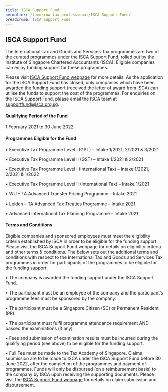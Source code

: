 ```yaml
---
title: ISCA Support Fund
permalink: /tomorrow-tax-professional/ISCA-Support-Fund/
breadcrumb: ISCA Support Fund
---
```

## ISCA Support Fund

The International Tax and Goods and Services Tax programmes are two of the curated programmes under the ISCA Support Fund, rolled out by the Institute of Singapore Chartered Accountants (ISCA).  Eligible companies can enjoy funding support for these programmes.

Please visit [ISCA Support Fund webpage](https://isca.org.sg/covid-19-series/isca-support-fund/isca-support-fund---for-smps) for more details.  As the application for the ISCA Support Fund has closed, only companies which have been awarded the funding support (received the letter of award from ISCA) can utilise the funds to support the cost of the programmes.   For enquiries on the ISCA Support Fund, please email the ISCA team at supportfund@isca.org.sg.

#### Qualifying Period of the Fund
1 February 2021 to 30 June 2022

#### Programmes Eligible for the Fund
• Executive Tax Programme Level I (GST) – Intake 1/2021, 2/2021 & 3/2021

• Executive Tax Programme Level II (GST) – Intake 1/2021 & 2/2021

• Executive Tax Programme Level I (International Tax) – Intake 1/2021, 2/2021 & 1/2022

• Executive Tax Programme Level II (International Tax) – Intake 1/2021

• WU – TA Advanced Transfer Pricing Programme – Intake 2021

• Leiden – TA Advanced Tax Treaties Programme – Intake 2021

• Advanced International Tax Planning Programme – Intake 2021

#### Terms and Conditions
Eligible companies and sponsored employees must meet the eligibility criteria established by ISCA in order to be eligible for the funding support. Please visit the ISCA Support Fund webpage for details on eligibility criteria and other terms & conditions. The below sets out the additional terms and conditions with respect to the International Tax and Goods and Services Tax programmes in order for participants of the programmes to be eligible for the funding support:

• The company is awarded the funding support under the ISCA Support Fund.

• The participant must be an employee of the company and the participant’s programme fees must be sponsored by the company.

• The participant must be a Singapore Citizen (SC) or Permanent Resident (PR).

• The participant must fulfil programme attendance requirement AND passed the examinations (if any).

• Fees and submission of examination results must be incurred during the qualifying period (see above) to be eligible for the funding support.

• Full Fee must be made to the Tax Academy of Singapore. Claims submission are to be made to ISCA under the ISCA Support Fund before 30 June 2022, after the completion of the programmes and payment of programmes. Funds will only be disbursed (on a reimbursement basis) to the company by ISCA upon receiving the supporting documents. 
Please visit the [ISCA Support Fund webpage](https://isca.org.sg/covid-19-series/isca-support-fund/isca-support-fund---for-smps) for details on claim submission and disbursement.